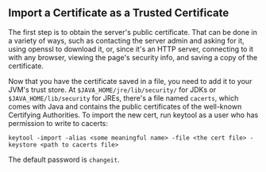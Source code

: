 ## Import a Certificate as a Trusted Certificate

The first step is to obtain the server's public certificate. That can be done in a variety of ways, such as contacting the server admin and asking for it, using openssl to download it, or, since it's an HTTP server, connecting to it with any browser, viewing the page's security info, and saving a copy of the certificate.

Now that you have the certificate saved in a file, you need to add it to your JVM's trust store. At ```$JAVA_HOME/jre/lib/security/``` for JDKs or ```$JAVA_HOME/lib/security``` for JREs, there's a file named `cacerts`, which comes with Java and contains the public certificates of the well-known Certifying Authorities. To import the new cert, run keytool as a user who has permission to write to cacerts:

```
keytool -import -alias <some meaningful name> -file <the cert file> -keystore <path to cacerts file>
```

The default password is `changeit`.
